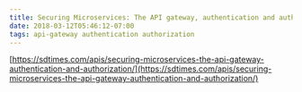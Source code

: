 ```yaml
---
title: Securing Microservices: The API gateway, authentication and authorization
date: 2018-03-12T05:46:12-07:00
tags: api-gateway authentication authorization
---
```

[https://sdtimes.com/apis/securing-microservices-the-api-gateway-authentication-and-authorization/](https://sdtimes.com/apis/securing-microservices-the-api-gateway-authentication-and-authorization/)
